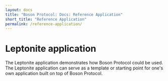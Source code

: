 ```yaml
---
layout: docs
title: "Boson Protocol: Docs: Reference Application"
short_title: "Reference Application"
permalink: /reference-application/
---
```


# Leptonite application

The Leptonite application demonstrates how Boson Protocol could be used. The
Leptonite application can serve as a template or starting point for one's own
application built on top of Boson Protocol.
